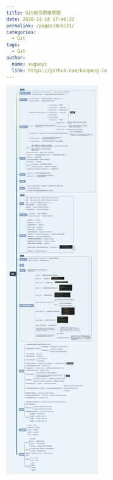 ```yaml
---
title: Git命令思维导图
date: 2020-11-18 17:46:22
permalink: /pages/4cbc21/
categories: 
  - Git
tags: 
  - Git
author: 
  name: xugaoyi
  link: https://github.com/kunpeng-io
---
```

![Git命令思维导图](/img/git.png)
